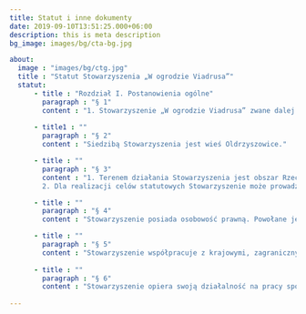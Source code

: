 ```yaml
---
title: Statut i inne dokumenty
date: 2019-09-10T13:51:25.000+06:00
description: this is meta description
bg_image: images/bg/cta-bg.jpg

about:
  image : "images/bg/ctg.jpg"
  title : "Statut Stowarzyszenia „W ogrodzie Viadrusa”"
  statut:
      - title : "Rozdział I. Postanowienia ogólne"
        paragraph : "§ 1"
        content : "1. Stowarzyszenie „W ogrodzie Viadrusa” zwane dalej Stowarzyszeniem, działa na podstawie Ustawy Prawo o stowarzyszeniach oraz postanowień niniejszego statutu."
        
      - title1 : ""
        paragraph : "§ 2"
        content : "Siedzibą Stowarzyszenia jest wieś Oldrzyszowice."

      - title : ""
        paragraph : "§ 3"
        content : "1. Terenem działania Stowarzyszenia jest obszar Rzeczpospolitej Polskiej ze szczególnym uwzględnieniem powiatu Brzeg i powiatów sąsiadujących.
        2. Dla realizacji celów statutowych Stowarzyszenie może prowadzić działania na terenie innych państw, z poszanowaniem tamtejszego prawa."

      - title : ""
        paragraph : "§ 4"
        content : "Stowarzyszenie posiada osobowość prawną. Powołane jest na czas nieokreślony"

      - title : ""
        paragraph : "§ 5"
        content : "Stowarzyszenie współpracuje z krajowymi, zagranicznymi i międzynarodowymi organizacjami pozarządowymi i innymi instytucjami. Może pozostawać członkiem tych organizacji na zasadach pełnej autonomii."
        
      - title : ""
        paragraph : "§ 6"
        content : "Stowarzyszenie opiera swoją działalność na pracy społecznej członków. Do prowadzenia swoich działań może zatrudniać pracowników oraz powoływać biura. "        
        
---
```

